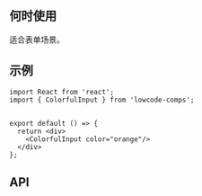 ## 何时使用

适合表单场景。

## 示例

```tsx
import React from 'react';
import { ColorfulInput } from 'lowcode-comps';


export default () => {
  return <div>
    <ColorfulInput color="orange"/>
  </div>
};
```

## API

<API hideTitle  src="@/components/colorful-input/colorful-input.tsx" />
